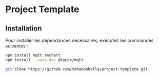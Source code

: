 # Project Template

## Installation

Pour installer les dépendances nécessaires, exécutez les commandes suivantes :

```bash
npm install mqtt rechart
npm install --save-dev @types/mqtt

git clone https://github.com/tahabenbella/project-template.git

```
